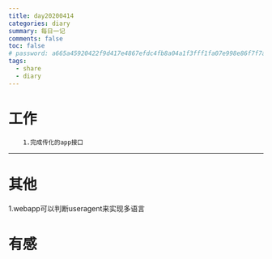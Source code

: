 ```yaml
---
title: day20200414
categories: diary
summary: 每日一记
comments: false
toc: false
# password: a665a45920422f9d417e4867efdc4fb8a04a1f3fff1fa07e998e86f7f7a27ae3
tags:
  - share
  - diary
---
```

# 工作
``` 日常
    1.完成传化的app接口
 ```  
***

# 其他
   1.webapp可以判断useragent来实现多语言

# 有感
 


